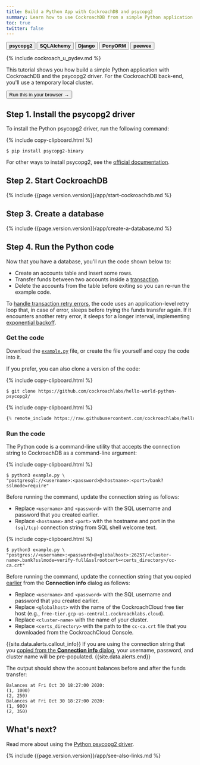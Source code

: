 ```yaml
---
title: Build a Python App with CockroachDB and psycopg2
summary: Learn how to use CockroachDB from a simple Python application with the psycopg2 driver.
toc: true
twitter: false
---
```


<div class="filters clearfix">
    <a href="build-a-python-app-with-cockroachdb.html"><button class="filter-button page-level current"><strong>psycopg2</strong></button></a>
    <a href="build-a-python-app-with-cockroachdb-sqlalchemy.html"><button class="filter-button page-level"><strong>SQLAlchemy</strong></button></a>
    <a href="build-a-python-app-with-cockroachdb-django.html"><button class="filter-button page-level"><strong>Django</strong></button></a>
    <a href="build-a-python-app-with-cockroachdb-pony.html"><button class="filter-button page-level"><strong>PonyORM</strong></button></a>
    <a href="http://docs.peewee-orm.com/en/latest/peewee/playhouse.html#cockroach-database"><button class="filter-button page-level"><strong>peewee</strong></button></a>
</div>

{% include cockroach_u_pydev.md %}

This tutorial shows you how build a simple Python application with CockroachDB and the psycopg2 driver. For the CockroachDB back-end, you'll use a temporary local cluster.

<div class="filters clearfix">
  <a href="../tutorials/build-a-python-app-with-cockroachdb-interactive.html" target="_blank"><button class="filter-button current">Run this in your browser &rarr;</button></a>
</div>

## Step 1. Install the psycopg2 driver

To install the Python psycopg2 driver, run the following command:

{% include copy-clipboard.html %}
~~~ shell
$ pip install psycopg2-binary
~~~

For other ways to install psycopg2, see the [official documentation](http://initd.org/psycopg/docs/install.html).

## Step 2. Start CockroachDB

{% include {{page.version.version}}/app/start-cockroachdb.md %}

## Step 3. Create a database

{% include {{page.version.version}}/app/create-a-database.md %}

## Step 4. Run the Python code

Now that you have a database, you'll run the code shown below to:

- Create an accounts table and insert some rows.
- Transfer funds between two accounts inside a [transaction](transactions.html).
- Delete the accounts from the table before exiting so you can re-run the example code.

To [handle transaction retry errors](error-handling-and-troubleshooting.html#transaction-retry-errors), the code uses an application-level retry loop that, in case of error, sleeps before trying the funds transfer again. If it encounters another retry error, it sleeps for a longer interval, implementing [exponential backoff](https://en.wikipedia.org/wiki/Exponential_backoff).

### Get the code

Download the [`example.py`](https://raw.githubusercontent.com/cockroachlabs/hello-world-python-psycopg2/master/example.py) file, or create the file yourself and copy the code into it.

If you prefer, you can also clone a version of the code:

{% include copy-clipboard.html %}
~~~ shell
$ git clone https://github.com/cockroachlabs/hello-world-python-psycopg2/
~~~

{% include copy-clipboard.html %}
~~~ python
{% remote_include https://raw.githubusercontent.com/cockroachlabs/hello-world-python-psycopg2/master/example.py %}
~~~

### Run the code

The Python code is a command-line utility that accepts the connection string to CockroachDB as a command-line argument:

<section class="filter-content" markdown="1" data-scope="local">

{% include copy-clipboard.html %}
~~~ shell
$ python3 example.py \
"postgresql://<username>:<password>@<hostname>:<port>/bank?sslmode=require"
~~~

Before running the command, update the connection string as follows:

- Replace `<username>` and `<password>` with the SQL username and password that you created earlier.
- Replace `<hostname>` and `<port>` with the hostname and port in the `(sql/tcp)` connection string from SQL shell welcome text.

</section>

<section class="filter-content" markdown="1" data-scope="cockroachcloud">

{% include copy-clipboard.html %}
~~~ shell
$ python3 example.py \
"postgres://<username>:<password>@<globalhost>:26257/<cluster-name>.bank?sslmode=verify-full&sslrootcert=<certs_directory>/cc-ca.crt"
~~~

Before running the command, update the connection string that you copied [earlier](#set-up-your-cluster-connection) from the **Connection info** dialog as follows:

- Replace `<username>` and `<password>` with the SQL username and password that you created earlier.
- Replace `<globalhost>` with the name of the CockroachCloud free tier host (e.g., `free-tier.gcp-us-central1.cockroachlabs.cloud`).
- Replace `<cluster-name>` with the name of your cluster.
- Replace `<certs_directory>` with the path to the `cc-ca.crt` file that you downloaded from the CockroachCloud Console.

{{site.data.alerts.callout_info}}
If you are using the connection string that you [copied from the **Connection info** dialog](#set-up-your-cluster-connection), your username, password, and cluster name will be pre-populated.
{{site.data.alerts.end}}

</section>

The output should show the account balances before and after the funds transfer:

~~~
Balances at Fri Oct 30 18:27:00 2020:
(1, 1000)
(2, 250)
Balances at Fri Oct 30 18:27:00 2020:
(1, 900)
(2, 350)
~~~

## What's next?

Read more about using the [Python psycopg2 driver](http://initd.org/psycopg/docs/).

{% include {{page.version.version}}/app/see-also-links.md %}
